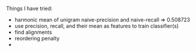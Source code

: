 Things I have tried:
 - harmonic mean of unigram naive-precision and naive-recall => 0.508723
 - use precision, recall, and their mean as features to train classifier(s)
 - find alignments
 - reordering penalty
 - 
